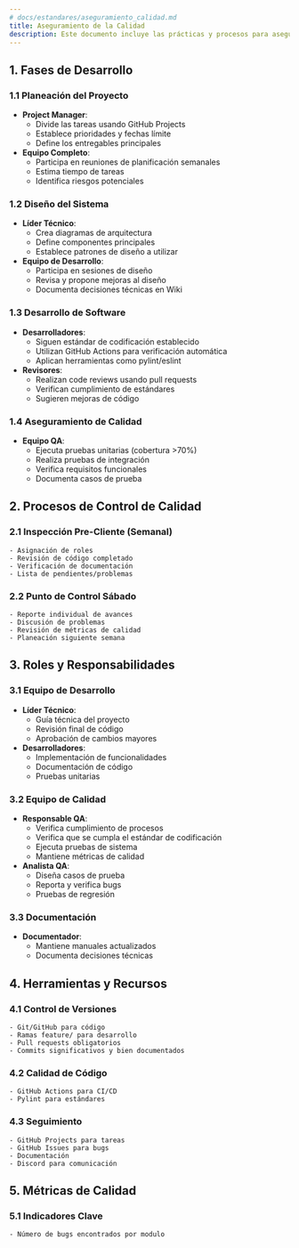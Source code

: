 ```yaml
---
# docs/estandares/aseguramiento_calidad.md
title: Aseguramiento de la Calidad
description: Este documento incluye las prácticas y procesos para asegurar la calidad del software. Se describen las fases de desarrollo, procesos de control de calidad, roles y responsabilidades, herramientas y recursos, y métricas de calidad.
---
```


## 1. Fases de Desarrollo

### 1.1 Planeación del Proyecto
- **Project Manager**:
  - Divide las tareas usando GitHub Projects
  - Establece prioridades y fechas límite
  - Define los entregables principales
- **Equipo Completo**: 
  - Participa en reuniones de planificación semanales
  - Estima tiempo de tareas
  - Identifica riesgos potenciales

### 1.2 Diseño del Sistema
- **Líder Técnico**:
  - Crea diagramas de arquitectura
  - Define componentes principales
  - Establece patrones de diseño a utilizar
- **Equipo de Desarrollo**:
  - Participa en sesiones de diseño
  - Revisa y propone mejoras al diseño
  - Documenta decisiones técnicas en Wiki

### 1.3 Desarrollo de Software
- **Desarrolladores**:
  - Siguen estándar de codificación establecido
  - Utilizan GitHub Actions para verificación automática
  - Aplican herramientas como pylint/eslint
- **Revisores**:
  - Realizan code reviews usando pull requests
  - Verifican cumplimiento de estándares
  - Sugieren mejoras de código

### 1.4 Aseguramiento de Calidad
- **Equipo QA**:
  - Ejecuta pruebas unitarias (cobertura >70%)
  - Realiza pruebas de integración
  - Verifica requisitos funcionales
  - Documenta casos de prueba

## 2. Procesos de Control de Calidad

### 2.1 Inspección Pre-Cliente (Semanal)
```
- Asignación de roles
- Revisión de código completado
- Verificación de documentación
- Lista de pendientes/problemas
```

### 2.2 Punto de Control Sábado
```
- Reporte individual de avances
- Discusión de problemas
- Revisión de métricas de calidad
- Planeación siguiente semana
```

## 3. Roles y Responsabilidades

### 3.1 Equipo de Desarrollo
- **Líder Técnico**:
  - Guía técnica del proyecto
  - Revisión final de código
  - Aprobación de cambios mayores
- **Desarrolladores**:
  - Implementación de funcionalidades
  - Documentación de código
  - Pruebas unitarias

### 3.2 Equipo de Calidad
- **Responsable QA**:
  - Verifica cumplimiento de procesos
  - Verifica que se cumpla el estándar de codificación
  - Ejecuta pruebas de sistema
  - Mantiene métricas de calidad
- **Analista QA**:
  - Diseña casos de prueba
  - Reporta y verifica bugs
  - Pruebas de regresión

### 3.3 Documentación
- **Documentador**:
  - Mantiene manuales actualizados
  - Documenta decisiones técnicas

## 4. Herramientas y Recursos

### 4.1 Control de Versiones
```
- Git/GitHub para código
- Ramas feature/ para desarrollo
- Pull requests obligatorios
- Commits significativos y bien documentados
```

### 4.2 Calidad de Código
```
- GitHub Actions para CI/CD
- Pylint para estándares
```

### 4.3 Seguimiento
```
- GitHub Projects para tareas
- GitHub Issues para bugs
- Documentación
- Discord para comunicación
```

## 5. Métricas de Calidad

### 5.1 Indicadores Clave
```
- Número de bugs encontrados por modulo
```